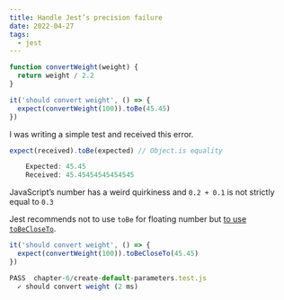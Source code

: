 ```yaml
---
title: Handle Jest’s precision failure
date: 2022-04-27
tags:
  - jest
---
```


```javascript
function convertWeight(weight) {
  return weight / 2.2
}

it('should convert weight', () => {
  expect(convertWeight(100)).toBe(45.45)
})
```

I was writing a simple test and received this error.

```javascript
expect(received).toBe(expected) // Object.is equality

    Expected: 45.45
    Received: 45.45454545454545
```

JavaScript’s number has a weird quirkiness and `0.2 + 0.1` is not strictly equal to `0.3`

Jest recommends not to use `toBe` for floating number but [to use ](https://jestjs.io/docs/expect#tobevalue)[`toBeCloseTo`](https://jestjs.io/docs/expect#tobevalue). 

```javascript
it('should convert weight', () => {
  expect(convertWeight(100)).toBeCloseTo(45.45)
})

PASS  chapter-6/create-default-parameters.test.js
  ✓ should convert weight (2 ms)
```

